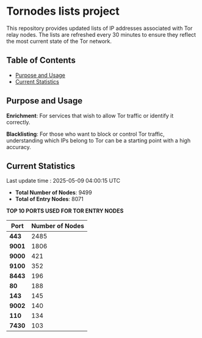 # Tornodes lists project

This repository provides updated lists of IP addresses associated with Tor relay nodes. The lists are refreshed every 30 minutes to ensure they reflect the most current state of the Tor network.

## Table of Contents

- [Purpose and Usage](#purpose-and-usage)
- [Current Statistics](#current-statistics)


## Purpose and Usage

**Enrichment**: For services that wish to allow Tor traffic or identify it correctly.

**Blacklisting**: For those who want to block or control Tor traffic, understanding which IPs belong to Tor can be a starting point with a high accuracy.

## Current Statistics

Last update time : 2025-05-09 04:00:15 UTC

- **Total Number of Nodes**: 9499
- **Total of Entry Nodes**: 8071

**TOP 10 PORTS USED FOR TOR ENTRY NODES**

| **Port** | **Number of Nodes** |
|------|-----------------|
| **443**   | 2485  |
| **9001**   | 1806  |
| **9000**   | 421  |
| **9100**   | 352  |
| **8443**   | 196  |
| **80**   | 188  |
| **143**   | 145  |
| **9002**   | 140  |
| **110**   | 134  |
| **7430**   | 103  |

